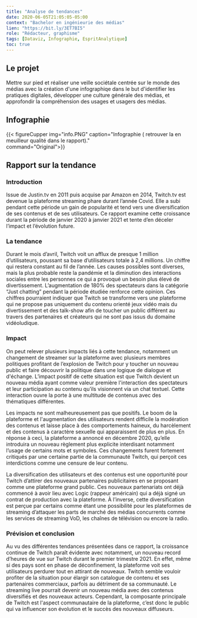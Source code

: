 ```yaml
---
title: "Analyse de tendances"
date: 2020-06-05T21:05:05-05:00
context: "Bachelor en ingénieurie des médias"
lien: "https://bit.ly/3ET7BI5"
role: "Rédacteur, graphisme"
tags: [Dataviz, Infographie, EspritAnalytique]
toc: true
---
```


## Le projet
 Mettre sur pied et réaliser une veille sociétale centrée sur le monde des médias avec la création d'une infographiqe dans le but d'identifier les pratiques digitales, développer une culture générale des médias, et approfondir la compréhension des usages et usagers des médias.

## Infographie

  {{< figureCupper
img="info.PNG" 
caption="Infographie ( retrouver la en meuilleur qualité dans le rapport)."  
command="Original">}}


## Rapport sur la tendance
### Introduction
Issue de Justin.tv en 2011 puis acquise par Amazon en 2014, Twitch.tv est devenue la plateforme streaming phare durant l’année Covid. Elle a subi pendant cette période un gain de popularité et tend vers une diversification de ses contenus et de ses utilisateurs. Ce rapport examine cette croissance durant la période de janvier 2020 à janvier 2021 et tente d’en déceler l’impact et l’évolution future.

### La tendance
Durant le mois d’avril, Twitch voit un afflux de presque 1 million d’utilisateurs, poussant sa base d’utilisateurs totale à 2,4 millions. Un chiffre qui restera constant au fil de l’année. Les causes possibles sont diverses, mais la plus probable reste la pandémie et la diminution des interactions sociales entre les personnes ce qui a provoqué un besoin plus élevé de divertissement. L’augmentation de 180% des spectateurs dans la catégorie “Just chatting” pendant la période étudiée renforce cette opinion. Ces chiffres pourraient indiquer que Twitch se transforme vers une plateforme qui ne propose pas uniquement du contenu orienté jeux vidéo mais du divertissement et des talk-show afin de toucher un public différent au travers des partenaires et créateurs qui ne sont pas issus du domaine vidéoludique. 

### Impact
On peut relever plusieurs impacts liés à cette tendance, notamment un changement de streamer sur la plateforme avec plusieurs membres politiques profitant de l’explosion de Twitch pour y toucher un nouveau public et faire découvrir la politique dans une logique de dialogue et d'échange. L’impact positif de cette situation est que Twitch devient un nouveau média ayant comme valeur première l'interaction des spectateurs et leur participation au contenu qu’ils visionnent via un chat textuel. Cette interaction ouvre la porte à une multitude de contenus avec des thématiques différentes.

Les impacts ne sont malheureusement pas que positifs. Le boom de la plateforme et l'augmentation des utilisateurs rendent difficile la modération des contenus et laisse place à des comportements haineux, du harcèlement et des contenus à caractère sexuelle qui apparaissent de plus en plus. En réponse à ceci, la plateforme a annoncé en décembre 2020, qu’elle introduira un nouveau règlement plus explicite interdisant notamment l’usage de certains mots et symboles. Ces changements furent fortement critiqués par une certaine partie de la communauté Twitch, qui perçoit ces interdictions comme une censure de leur contenu.

La diversification des utilisateurs et des contenus est une opportunité pour Twitch d’attirer des nouveaux partenaires publicitaires en se proposant comme une plateforme grand public. Ces nouveaux partenariats ont déjà commencé à avoir lieu avec Logic (rappeur américain) qui a déjà signé un contrat de production avec la plateforme. À l’inverse, cette diversification est perçue par certains comme étant une possibilité pour les plateformes de streaming d’attaquer les parts de marché des médias concurrents comme les services de streaming VoD, les chaînes de télévision ou encore la radio.

### Prévision et conclusion
Au vu des différentes tendances présentées dans ce rapport, la croissance continue de Twitch paraît évidente avec notamment, un nouveau record d’heures de vue sur Twitch durant le premier trimestre 2021. En effet, même si des pays sont en phase de déconfinement, la plateforme voit ses utilisateurs perdurer tout en attirant de nouveaux. Twitch semble vouloir profiter de la situation pour élargir son catalogue de contenu et ses partenaires commerciaux, parfois au détriment de sa communauté.  Le streaming live pourrait devenir un nouveau média avec des contenus diversifiés et des nouveaux acteurs. Cependant, la composante principale de Twitch est l'aspect communautaire de la plateforme, c’est donc le public qui va influencer son évolution et le succès des nouveaux diffuseurs.
